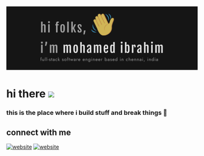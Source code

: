 <h1 align="center">
  <img src="https://raw.githubusercontent.com/IbuAR/IbuAR/main/assets/images/GithubHeader.png" alt="Mohamed Ibrahim" />
</h1>

# hi there <a href="http://ibuar.duckdns.com/"><img src="https://media.giphy.com/media/hvRJCLFzcasrR4ia7z/giphy.gif" width="25px"></a>

### this is the place where i build stuff and break things :rofl:

## connect with me

[![website](./assets/image/www-light.png)](http://ibuar.duckdns.com#gh-light-mode-only)
[![website](./assets/image/www-dark.png)](http://ibuar.duckdns.com#gh-dark-mode-only)

[website]: http://ibuar.duckdns.com
[twitter]: https://twitter.com/iam_ibu_ar
[instagram]: https://www.instagram.com/iam_ibu_ar
[github]: https://github.com/IbuAR
[linkedin]: https://www.linkedin.com/in/ibuar
